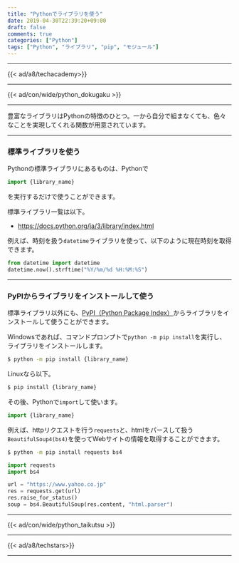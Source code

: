 ```yaml
---
title: "Pythonでライブラリを使う"
date: 2019-04-30T22:39:20+09:00
draft: false
comments: true
categories: ["Python"]
tags: ["Python", "ライブラリ", "pip", "モジュール"]
---
```


<!--more-->

---

{{< ad/a8/techacademy>}}

---

{{< ad/con/wide/python_dokugaku >}}

---

豊富なライブラリはPythonの特徴のひとつ。一から自分で組まなくても、色々なことを実現してくれる関数が用意されています。

---

### 標準ライブラリを使う

Pythonの標準ライブラリにあるものは、Pythonで

```python
import {library_name}
```

を実行するだけで使うことができます。

標準ライブラリ一覧は以下。

- https://docs.python.org/ja/3/library/index.html

例えば、時刻を扱う`datetime`ライブラリを使って、以下のように現在時刻を取得できます。

```python:date.py
from datetime import datetime
datetime.now().strftime("%Y/%m/%d %H:%M:%S")
```

---

### PyPIからライブラリをインストールして使う

標準ライブラリ以外にも、[PyPI（Python Package Index）](https://pypi.python.org/pypi)からライブラリをインストールして使うことができます。

Windowsであれば、コマンドプロンプトで`python -m pip install`を実行し、ライブラリをインストールします。

```sh
$ python -m pip install {library_name}
```

Linuxなら以下。

```sh
$ pip install {library_name}
```

その後、Pythonで`import`して使います。

```python
import {library_name}
```

例えば、httpリクエストを行う`requests`と、htmlをパースして扱う`BeautifulSoup4(bs4)`を使ってWebサイトの情報を取得することができます。

```sh
$ python -m pip install requests bs4
```

```python:request.py
import requests
import bs4

url = "https://www.yahoo.co.jp"
res = requests.get(url)
res.raise_for_status()
soup = bs4.BeautifulSoup(res.content, "html.parser")
```

---

{{< ad/con/wide/python_taikutsu >}}

---

{{< ad/a8/techstars>}}

---
